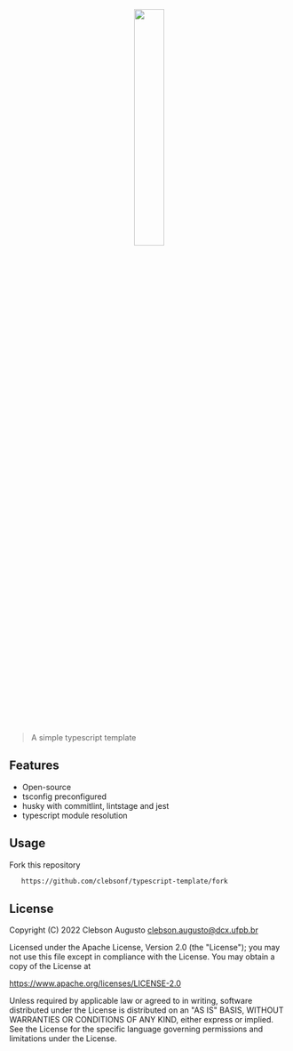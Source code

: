 <div align="center">
    <img width="33%" src="https://user-images.githubusercontent.com/43012757/193681602-3614a57b-9afe-4896-9249-872278987439.png">
</div>

> A simple typescript template

## Features
* Open-source
* tsconfig preconfigured
* husky with commitlint, lintstage and jest
* typescript module resolution

## Usage
Fork this repository
```bash
   https://github.com/clebsonf/typescript-template/fork
```
## License
Copyright (C) 2022 Clebson Augusto clebson.augusto@dcx.ufpb.br

Licensed under the Apache License, Version 2.0 (the "License"); you may not use this file except in compliance with the License. You may obtain a copy of the License at

https://www.apache.org/licenses/LICENSE-2.0

Unless required by applicable law or agreed to in writing, software distributed under the License is distributed on an "AS IS" BASIS, WITHOUT WARRANTIES OR CONDITIONS OF ANY KIND, either express or implied. See the License for the specific language governing permissions and limitations under the License.
